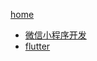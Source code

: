 [home](https://github.com/1211ciel/ciel/blob/main/README.md)

- [微信小程序开发](https://developers.weixin.qq.com/miniprogram/dev/devtools/download.html)
- [flutter](https://flutter.dev/)
